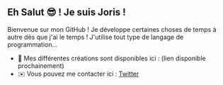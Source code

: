 **Eh Salut 😎 ! Je suis Joris !**
-------
Bienvenue sur mon GitHub !
Je développe certaines choses de temps à autre dès que j'ai le temps !
J'utilise tout type de langage de programmation...
- 🌱 Mes différentes créations sont disponibles ici : (lien disponible prochainement)
- ✉️ Vous pouvez me contacter ici : <a href="https://x.com/theazrod" rel="nofollow">Twitter</a>
<!---
jkoz-dev/jkoz-dev is a ✨ special ✨ repository because its `README.md` (this file) appears on your GitHub profile.
You can click the Preview link to take a look at your changes.

